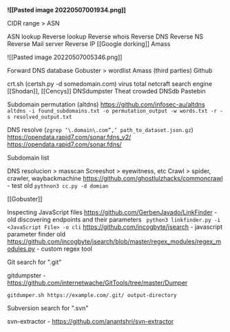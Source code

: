 **![[Pasted image 20220507001934.png]]**



CIDR range > ASN 

ASN lookup 
Reverse lookup 
Reverse whois 
Reverse DNS
Reverse NS
Reverse Mail server
Reverse IP
[[Google dorking]]
Amass

![[Pasted image 20220507005346.png]]

Forward DNS database
Gobuster > wordlist 
Amass (third parties)
Github

crt.sh (certsh.py -d somedomain.com)
virus total
netcraft
search engine
[[Shodan]], [[Cencys]]
DNSdumpster
Theat crowded
DNSdb
Pastebin

Subdomain permutation (altdns)
https://github.com/infosec-au/altdns
```altdns -i found_subdomains.txt -o permutation_output -w words.txt -r -s resolved_output.txt```


DNS resolve (```zgrep ‘\.domain\.com”,’ path_to_dataset.json.gz```)
https://opendata.rapid7.com/sonar.fdns_v2/
https://opendata.rapid7.com/sonar.fdns/

Subdomain list

DNS resolucion > masscan
Screeshot > eyewitness, etc
Crawl > spider, crawler, waybackmachine
https://github.com/ghostlulzhacks/commoncrawl - test old ```pythnon3 cc.py -d domian```

[[Gobuster]]

Inspecting JavaScript files
https://github.com/GerbenJavado/LinkFinder - old discovering endpoints and their parameters 
``` python3 linkfinder.py -i <JavaScript File> -o cli```
https://github.com/incogbyte/jsearch - javascript parameter finder old
https://github.com/incogbyte/jsearch/blob/master/regex_modules/regex_modules.py - custom regex tool

Git
search for ".git"

gitdumpster - https://github.com/internetwache/GitTools/tree/master/Dumper

```
gitdumper.sh https://example.com/.git/ output-directory
```

Subversion
search for ".svn"

svn-extractor - https://github.com/anantshri/svn-extractor